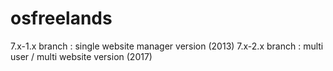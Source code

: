 osfreelands
===========
7.x-1.x branch : single website manager version (2013)
7.x-2.x branch : multi user / multi website version (2017)
